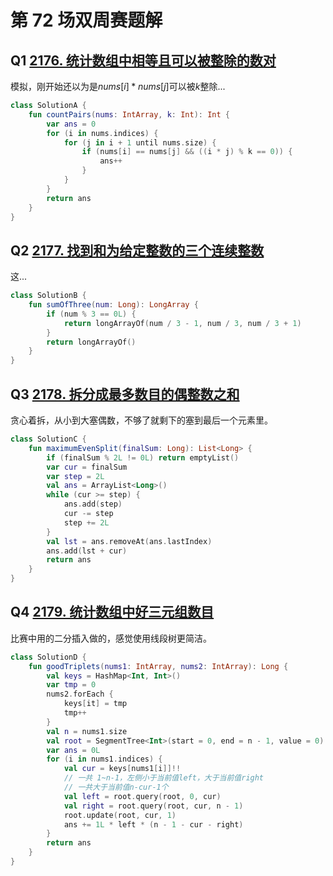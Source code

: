 # 第 72 场双周赛题解

## Q1 [2176. 统计数组中相等且可以被整除的数对](https://leetcode-cn.com/problems/count-equal-and-divisible-pairs-in-an-array/)

模拟，刚开始还以为是$nums[i] * nums[j]$可以被$k$整除...

```kotlin
class SolutionA {
    fun countPairs(nums: IntArray, k: Int): Int {
        var ans = 0
        for (i in nums.indices) {
            for (j in i + 1 until nums.size) {
                if (nums[i] == nums[j] && ((i * j) % k == 0)) {
                    ans++
                }
            }
        }
        return ans
    }
}
```

## Q2 [2177. 找到和为给定整数的三个连续整数](https://leetcode-cn.com/problems/find-three-consecutive-integers-that-sum-to-a-given-number/)

这...

```kotlin
class SolutionB {
    fun sumOfThree(num: Long): LongArray {
        if (num % 3 == 0L) {
            return longArrayOf(num / 3 - 1, num / 3, num / 3 + 1)
        }
        return longArrayOf()
    }
}
```

## Q3 [2178. 拆分成最多数目的偶整数之和](https://leetcode-cn.com/problems/maximum-split-of-positive-even-integers/)

贪心着拆，从小到大塞偶数，不够了就剩下的塞到最后一个元素里。

```kotlin
class SolutionC {
    fun maximumEvenSplit(finalSum: Long): List<Long> {
        if (finalSum % 2L != 0L) return emptyList()
        var cur = finalSum
        var step = 2L
        val ans = ArrayList<Long>()
        while (cur >= step) {
            ans.add(step)
            cur -= step
            step += 2L
        }
        val lst = ans.removeAt(ans.lastIndex)
        ans.add(lst + cur)
        return ans
    }
}
```

## Q4 [2179. 统计数组中好三元组数目](https://leetcode-cn.com/problems/count-good-triplets-in-an-array/)

比赛中用的二分插入做的，感觉使用线段树更简洁。

```kotlin
class SolutionD {
    fun goodTriplets(nums1: IntArray, nums2: IntArray): Long {
        val keys = HashMap<Int, Int>()
        var tmp = 0
        nums2.forEach {
            keys[it] = tmp
            tmp++
        }
        val n = nums1.size
        val root = SegmentTree<Int>(start = 0, end = n - 1, value = 0) { a, b -> a + b }
        var ans = 0L
        for (i in nums1.indices) {
            val cur = keys[nums1[i]]!!
            // 一共 1~n-1，左侧小于当前值left，大于当前值right
            // 一共大于当前值n-cur-1个
            val left = root.query(root, 0, cur)
            val right = root.query(root, cur, n - 1)
            root.update(root, cur, 1)
            ans += 1L * left * (n - 1 - cur - right)
        }
        return ans
    }
}
```